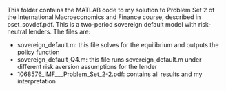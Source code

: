 This folder contains the MATLAB code to my solution to Problem Set 2 of the International Macroeconomics and Finance course, described in pset_sovdef.pdf. This is a two-period sovereign default model with risk-neutral lenders. The files are:
- sovereign_default.m: this file solves for the equilibrium and outputs the policy function
- sovereign_default_Q4.m: this file runs sovereign_default.m under different risk aversion assumptions for the lender
- 1068576_IMF___Problem_Set_2-2.pdf: contains all results and my interpretation

